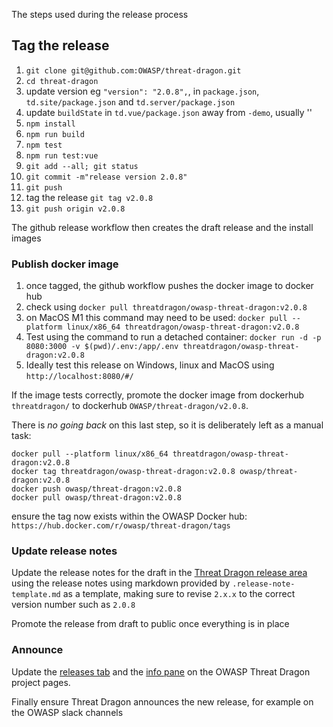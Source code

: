 The steps used during the release process

## Tag the release

1. `git clone git@github.com:OWASP/threat-dragon.git`
2. `cd threat-dragon`
3. update version eg `"version": "2.0.8",`, in `package.json`, `td.site/package.json` and `td.server/package.json`
4. update `buildState` in `td.vue/package.json` away from `-demo`, usually ''
5. `npm install`
6. `npm run build`
7. `npm test`
8. `npm run test:vue`
9. `git add --all; git status`
10. `git commit -m"release version 2.0.8"`
11. `git push`
12. tag the release `git tag v2.0.8`
13. `git push origin v2.0.8`

The github release workflow then creates the draft release and the install images

### Publish docker image

1. once tagged, the github workflow pushes the docker image to docker hub
2. check using `docker pull threatdragon/owasp-threat-dragon:v2.0.8`
3. on MacOS M1 this command may need to be used:
    `docker pull --platform linux/x86_64 threatdragon/owasp-threat-dragon:v2.0.8`
4. Test using the command to run a detached container:
    `docker run -d -p 8080:3000 -v $(pwd)/.env:/app/.env threatdragon/owasp-threat-dragon:v2.0.8`
5. Ideally test this release on Windows, linux and MacOS using `http://localhost:8080/#/`

If the image tests correctly, promote the docker image
from dockerhub `threatdragon/` to dockerhub `OWASP/threat-dragon/v2.0.8`.

There is _no going back_ on this last step, so it is deliberately left as a manual task:

```text
docker pull --platform linux/x86_64 threatdragon/owasp-threat-dragon:v2.0.8
docker tag threatdragon/owasp-threat-dragon:v2.0.8 owasp/threat-dragon:v2.0.8
docker push owasp/threat-dragon:v2.0.8
docker pull owasp/threat-dragon:v2.0.8
```

ensure the tag now exists within the OWASP Docker hub: `https://hub.docker.com/r/owasp/threat-dragon/tags`

### Update release notes

Update the release notes for the draft in the [Threat Dragon release area][area]
using the release notes using markdown provided by `.release-note-template.md` as a template,
making sure to revise `2.x.x` to the correct version number such as `2.0.8`

Promote the release from draft to public once everything is in place

### Announce

Update the [releases tab][releases] and the [info pane][td-info] on the OWASP Threat Dragon project pages.

Finally ensure Threat Dragon announces the new release, for example on the OWASP slack channels

[area]: https://github.com/OWASP/threat-dragon/releases
[releases]: https://github.com/OWASP/www-project-threat-dragon/blob/main/tab_releases.md
[td-info]: https://github.com/OWASP/www-project-threat-dragon/blob/main/info.md

